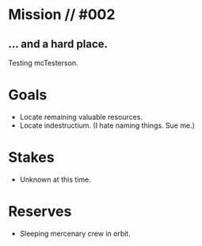 # Mission // #002
## ... and a hard place. 

Testing mcTesterson.

# Goals
- Locate remaining valuable resources.
- Locate indestructium. (I hate naming things. Sue me.)

# Stakes
- Unknown at this time.

# Reserves
- Sleeping mercenary crew in orbit. 
